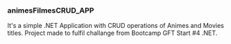 ### animesFilmesCRUD_APP

It's a simple .NET Application with CRUD operations of Animes and Movies titles.
Project made to fulfil challange from Bootcamp GFT Start #4 .NET.

